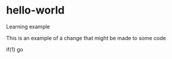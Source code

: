 # hello-world
Learning example

This is an example of a change that might be made to some code

if(1)
go
